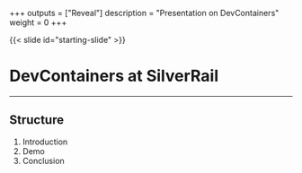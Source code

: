 
+++
outputs = ["Reveal"]
description = "Presentation on DevContainers"
weight = 0
+++

{{< slide id="starting-slide" >}}

# DevContainers at SilverRail

---

## Structure

1. Introduction
1. Demo
1. Conclusion
